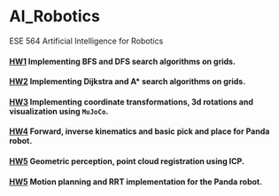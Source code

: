 # AI_Robotics
ESE 564 Artificial Intelligence for Robotics

#### [HW1](HW1) Implementing BFS and DFS search algorithms on grids.
#### [HW2](HW2) Implementing Dijkstra and A* search algorithms on grids.
#### [HW3](HW3) Implementing coordinate transformations, 3d rotations and visualization using `MuJoCo`.
#### [HW4](HW4) Forward, inverse kinematics and basic pick and place for Panda robot.
#### [HW5](HW5) Geometric perception, point cloud registration using ICP.
#### [HW5](HW6) Motion planning and RRT implementation for the Panda robot.
